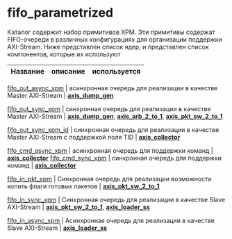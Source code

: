 # fifo_parametrized

Каталог содержит набор примитивов XPM. Эти примитивы содержат FIFO-очереди в различных конфигурациях для организации поддержки AXI-Stream.
Ниже представлен список ядер, и представлен список компонентов, которые их используют

Название | описание | используется 
---------|----------|-------------

[fifo_out_async_xpm](https://github.com/MasterPlayer/xilinx-vhdl/blob/master/fifo_parametrized/fifo_out_async_xpm/fifo_out_async_xpm.vhd) | асинхронная очередь для реализации в качестве Master AXI-Stream | [**axis_dump_gen**](https://github.com/MasterPlayer/xilinx-vhdl/tree/master/axis_infrastructure/axis_dump_gen)

[fifo_out_sync_xpm](https://github.com/MasterPlayer/xilinx-vhdl/blob/master/fifo_parametrized/fifo_out_sync_xpm/fifo_out_sync_xpm.vhd) | синхронная очередь для реализации в качестве Master AXI-Stream | [**axis_dump_gen**](https://github.com/MasterPlayer/xilinx-vhdl/tree/master/axis_infrastructure/axis_dump_gen), [**axis_arb_2_to_1**](https://github.com/MasterPlayer/xilinx-vhdl/tree/master/axis_infrastructure/axis_arb_2_to_1), [**axis_pkt_sw_2_to_1**](https://github.com/MasterPlayer/xilinx-vhdl/tree/master/axis_infrastructure/axis_pkt_sw_2_to_1)

[fifo_out_sync_xpm_id](https://github.com/MasterPlayer/xilinx-vhdl/blob/master/fifo_parametrized/fifo_out_sync_xpm_id/fifo_out_sync_xpm_id.vhd) | синхронная очередь для реализации в качестве Master AXI-Stream с поддержкой поля TID | [**axis_collector**](https://github.com/MasterPlayer/xilinx-vhdl/tree/master/axis_infrastructure/axis_collector)

[fifo_cmd_async_xpm](https://github.com/MasterPlayer/xilinx-vhdl/blob/master/fifo_parametrized/fifo_cmd_async_xpm/fifo_cmd_async_xpm.vhd) | асинхронная очередь для поддержки команд | [**axis_collector**](https://github.com/MasterPlayer/xilinx-vhdl/tree/master/axis_infrastructure/axis_collector)
[fifo_cmd_sync_xpm](https://github.com/MasterPlayer/xilinx-vhdl/blob/master/fifo_parametrized/fifo_cmd_sync_xpm/fifo_cmd_sync_xpm.vhd) | синхронная очередь для поддержки команд | [**axis_collector**](https://github.com/MasterPlayer/xilinx-vhdl/tree/master/axis_infrastructure/axis_collector)

[fifo_in_pkt_xpm](https://github.com/MasterPlayer/xilinx-vhdl/blob/master/fifo_parametrized/fifo_in_pkt_sw/fifo_in_pkt_sw.vhd) | Синхронная очередь для реализации возможности копить флаги готовых пакетов | [**axis_pkt_sw_2_to_1**](https://github.com/MasterPlayer/xilinx-vhdl/tree/master/axis_infrastructure/axis_pkt_sw_2_to_1)

[fifo_in_sync_xpm](https://github.com/MasterPlayer/xilinx-vhdl/blob/master/fifo_parametrized/fifo_in_sync_xpm/fifo_in_sync_xpm.vhd) | Синхронная очередь для реализации в качестве Slave AXI-Stream | [**axis_pkt_sw_2_to_1**](https://github.com/MasterPlayer/xilinx-vhdl/tree/master/axis_infrastructure/axis_pkt_sw_2_to_1), [**axis_loader_ss**](https://github.com/MasterPlayer/xilinx-vhdl/tree/master/axis_infrastructure/axis_loader_ss)

[fifo_in_async_xpm](https://github.com/MasterPlayer/xilinx-vhdl/blob/master/fifo_parametrized/fifo_in_sync_xpm/fifo_in_sync_xpm.vhd) | Асинхронная очередь для реализации в качестве Slave AXI-Stream | [**axis_loader_ss**](https://github.com/MasterPlayer/xilinx-vhdl/tree/master/axis_infrastructure/axis_loader_ss)

